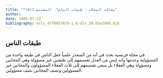 ```yaml
---
title: "*مقالات المجلات : طبقات الناس*. المقتبس 1(6)"
author: 
date: 1906-07-23
bibliography: oclc_4770057679-i_6-div_20.d1e1886.bib
---
```




##  طبقات الناس 


 في مجلة فرنسية بحث في أنه من المتعذر علمياً جعل الناس في طبقة واحدة من المسؤولية وعدمها وانه ليس من العدل تقسيمهم إلى طبقتين غير مسؤولة وهي المجانين ومسؤولة وهي العقلاء بل ينبغي تقسيمهم إلى  ثلاث  العقلاء المسؤولون والمجانين غير المسؤولين ونصف المجانين نصف مسؤولين.  
